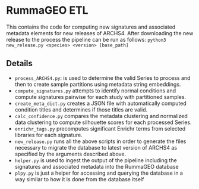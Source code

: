 # RummaGEO ETL

This contains the code for computing new signatures and associated metadata elements for new releases of ARCHS4.
After downloading the new release to the process the pipeline can be run as follows:
`python3 new_release.py <species> <version> [base_path]`

## Details
- `process_ARCHS4.py`: is used to determine the valid Series to process and then to create sample partitions using metadata string embeddings.
- `compute_signatures.py` attempts to identify normal conditions and compute signatures pairwise for each study with partitioned samples.
- `create_meta_dict.py` creates a JSON file with automatically computed condition titles and determines if those titles are valid.
- `calc_confidence.py` compares the metadata clustering and normalized data clustering to compute silhouette scores for each processed Series.
- `enrichr_tags.py` precomputes significant Enrichr terms from selected libraries for each signature.
- `new_release.py` runs all the above scripts in order to generate the files necessary to migrate the database to latest version of ARCHS4 as specified by the arguments described above.
- `helper.py` is used to ingest the output of the pipeline including the signatures and associated metadata into the RummaGEO database
- `plpy.py` is just a helper for accessing and querying the database in a way similar to how it is done from the database itself